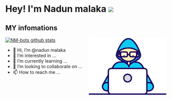 # Hey! I'm Nadun malaka <img src="https://camo.githubusercontent.com/2c8b3670d933220ae3c023fa1d568682975cce3f10799d0d3ff5ecac394b4ee8/68747470733a2f2f6d656469612e67697068792e636f6d2f6d656469612f31326f75664342304d795a31476f2f67697068792e676966" width="50px">


## MY infomations
[![NM-bots github stats](https://github-readme-stats.vercel.app/api?username=NM-bots&show_icons=true&theme=cobalt&count_private=true)](https://github.com/NM-bots/NM-bots.git)
<img align="right" src="https://github.com/RazorKenway/RazorKenway/raw/main/Developer.gif" style="max-width:100%;">

- 👋 Hi, I’m @nadun malaka
- 👀 I’m interested in ...
- 🌱 I’m currently learning ...
- 💞️ I’m looking to collaborate on ...
- 📫 How to reach me ...





<!---
NM-bots/NM-bots is a ✨ special ✨ repository because its `README.md` (this file) appears on your GitHub profile.
You can click the Preview link to take a look at your changes.
--->
